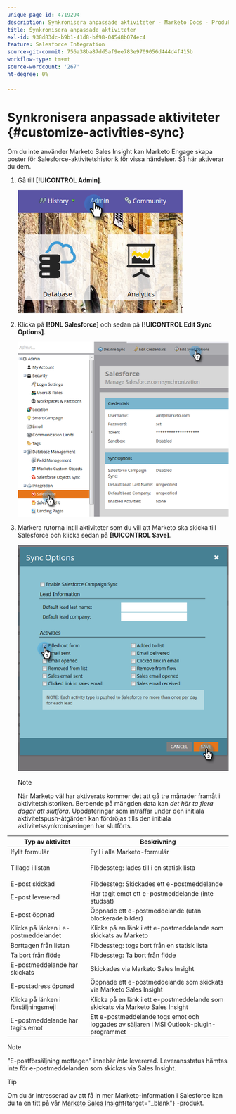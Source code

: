 ```yaml
---
unique-page-id: 4719294
description: Synkronisera anpassade aktiviteter - Marketo Docs - Produktdokumentation
title: Synkronisera anpassade aktiviteter
exl-id: 938d83dc-b9b1-41d8-bf98-04548b074ec4
feature: Salesforce Integration
source-git-commit: 756a38ba87dd5af9ee783e9709056d444d4f415b
workflow-type: tm+mt
source-wordcount: '267'
ht-degree: 0%

---
```


# Synkronisera anpassade aktiviteter {#customize-activities-sync}

Om du inte använder Marketo Sales Insight kan Marketo Engage skapa poster för Salesforce-aktivitetshistorik för vissa händelser. Så här aktiverar du dem.

1. Gå till **[!UICONTROL Admin]**.

   ![](assets/admin.png)

1. Klicka på **[!DNL Salesforce]** och sedan på **[!UICONTROL Edit Sync Options]**.

   ![](assets/two-1.png)

1. Markera rutorna intill aktiviteter som du vill att Marketo ska skicka till Salesforce och klicka sedan på **[!UICONTROL Save]**.

   ![](assets/three-1.png)

   >[!NOTE]
   >
   >När Marketo väl har aktiverats kommer det att gå tre månader framåt i aktivitetshistoriken. Beroende på mängden data kan _det här ta flera dagar att slutföra_. Uppdateringar som inträffar under den initiala aktivitetspush-åtgärden kan fördröjas tills den initiala aktivitetssynkroniseringen har slutförts.

<table> 
 <colgroup> 
  <col> 
  <col> 
 </colgroup> 
 <thead> 
  <tr> 
   <th>Typ av aktivitet</th> 
   <th>Beskrivning</th> 
  </tr> 
 </thead> 
 <tbody> 
  <tr> 
   <td>Ifyllt formulär</td> 
   <td>Fyll i alla Marketo-formulär</td> 
  </tr> 
  <tr> 
   <td>Tillagd i listan</td> 
   <td><p>Flödessteg: lades till i en statisk lista</p></td> 
  </tr> 
  <tr> 
   <td>E-post skickad</td> 
   <td>Flödessteg: Skickades ett e-postmeddelande</td> 
  </tr> 
  <tr> 
   <td>E-post levererad</td> 
   <td>Har tagit emot ett e-postmeddelande (inte studsat)</td> 
  </tr> 
  <tr> 
   <td>E-post öppnad</td> 
   <td>Öppnade ett e-postmeddelande (utan blockerade bilder)</td> 
  </tr> 
  <tr> 
   <td>Klicka på länken i e-postmeddelandet</td> 
   <td>Klicka på en länk i ett e-postmeddelande som skickats av Marketo</td> 
  </tr> 
  <tr> 
   <td>Borttagen från listan</td> 
   <td>Flödessteg: togs bort från en statisk lista</td> 
  </tr> 
  <tr> 
   <td>Ta bort från flöde</td> 
   <td>Flödessteg: Ta bort från flöde</td> 
  </tr> 
  <tr> 
   <td>E-postmeddelande har skickats</td> 
   <td>Skickades via Marketo Sales Insight</td> 
  </tr> 
  <tr> 
   <td>E-postadress öppnad</td> 
   <td>Öppnade ett e-postmeddelande som skickats via Marketo Sales Insight</td> 
  </tr> 
  <tr> 
   <td>Klicka på länken i försäljningsmejl</td> 
   <td>Klicka på en länk i ett e-postmeddelande som skickats via Marketo Sales Insight</td> 
  </tr> 
  <tr> 
   <td>E-postmeddelande har tagits emot</td> 
   <td>Ett e-postmeddelande togs emot och loggades av säljaren i MSI Outlook-plugin-programmet</td> 
  </tr> 
 </tbody> 
</table>

>[!NOTE]
>
>&quot;E-postförsäljning mottagen&quot; innebär _inte_ levererad. Leveransstatus hämtas inte för e-postmeddelanden som skickas via Sales Insight.

>[!TIP]
>
>Om du är intresserad av att få in mer Marketo-information i Salesforce kan du ta en titt på vår [Marketo Sales Insight](/help/marketo/product-docs/marketo-sales-insight/msi-for-salesforce/installation/install-marketo-sales-insight-package-in-salesforce-appexchange.md){target="_blank"} -produkt.
